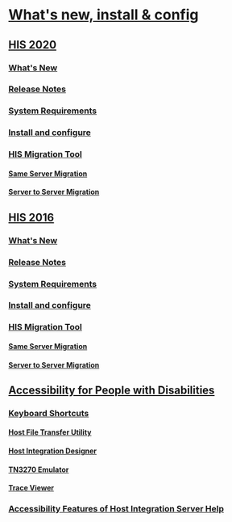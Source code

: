 # [What's new, install & config](host-integration-server-installation-and-configuration.md)
## [HIS 2020](his-2020-what-s-new-release-notes-system-requirements-and-installation.md)
### [What's New](what-s-new-in-his-2020.md)
### [Release Notes](release-notes-2020.md)
### [System Requirements](system-requirements-2020.md)
### [Install and configure](installing-his-2020.md)
### [HIS Migration Tool](his-migration-tool-2020.md)
#### [Same Server Migration](same-server-migration-2020.md)
#### [Server to Server Migration](server-to-server-migration-2020.md)
## [HIS 2016](his-2016-what-s-new-release-notes-system-requirements-and-installation.md)
### [What's New](what-s-new-in-his-2016.md)
### [Release Notes](release-notes.md)
### [System Requirements](system-requirements.md)
### [Install and configure](installing-his-2016.md)
### [HIS Migration Tool](his-migration-tool.md)
#### [Same Server Migration](same-server-migration.md)
#### [Server to Server Migration](server-to-server-migration.md)
## [Accessibility for People with Disabilities](accessibility-for-people-with-disabilities1.md)
### [Keyboard Shortcuts](keyboard-shortcuts-for-accessibility-of-host-integration-server.md)
#### [Host File Transfer Utility](host-file-transfer-utility.md)
#### [Host Integration Designer](host-integration-designer.md)
#### [TN3270 Emulator](tn3270-emulator2.md)
#### [Trace Viewer](trace-viewer2.md)
### [Accessibility Features of Host Integration Server Help](accessibility-features-of-host-integration-server-help.md)
